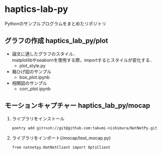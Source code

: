# haptics-lab-py
Pythonのサンプルプログラムをまとめたリポジトリ

## グラフの作成 haptics_lab_py/plot
- 論文に適したグラフのスタイル．  
  matplotlibやseabornを使用する際，importするとスタイルが変化する．
  - plot_style.py
- 箱ひげ図のサンプル
  - box_plot.ipynb
- 相関図のサンプル
  - corr_plot.ipynb
  
## モーションキャプチャー haptics_lab_py/mocap
1. ライブラリをインストール
   ```
   poetry add git+ssh://git@github.com:takumi-nishimura/NatNetPy.git
   ```
2. ライブラリをインポート(/mocap/test_mocap.py)
   ```
   from natnetpy.NatNetClient import OptiClient
   ```
